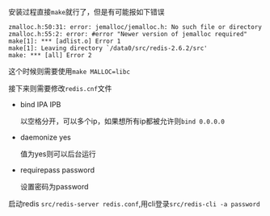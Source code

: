 安装过程直接`make`就行了，但是有可能报如下错误

```
zmalloc.h:50:31: error: jemalloc/jemalloc.h: No such file or directory
zmalloc.h:55:2: error: #error "Newer version of jemalloc required"
make[1]: *** [adlist.o] Error 1
make[1]: Leaving directory `/data0/src/redis-2.6.2/src'
make: *** [all] Error 2
```

这个时候则需要使用`make MALLOC=libc`

接下来则需要修改`redis.cnf`文件

* bind IPA IPB

  以空格分开，可以多个ip，如果想所有ip都被允许则`bind 0.0.0.0`

* daemonize yes

  值为yes则可以后台运行

* requirepass password

  设置密码为password

启动redis `src/redis-server redis.conf`,用cli登录`src/redis-cli -a password`